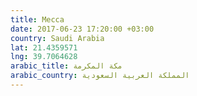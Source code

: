 ```yaml
---
title: Mecca
date: 2017-06-23 17:20:00 +03:00
country: Saudi Arabia
lat: 21.4359571
lng: 39.7064628
arabic_title: مكة المكرمة
arabic_country: المملكة العربية السعودية
---
```


